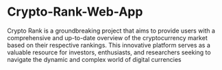 # Crypto-Rank-Web-App
Crypto Rank is a groundbreaking project that aims to provide users with a comprehensive and up-to-date overview of the cryptocurrency market based on their respective rankings. This innovative platform serves as a valuable resource for investors, enthusiasts, and researchers seeking to navigate the dynamic and complex world of digital currencies
